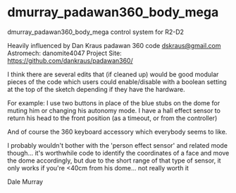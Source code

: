 # dmurray_padawan360_body_mega
dmurray_padawan360_body_mega control system for R2-D2

Heavily influenced by Dan Kraus padawan 360 code 
dskraus@gmail.com
Astromech: danomite4047
Project Site: https://github.com/dankraus/padawan360/

I think there are several edits that (if cleaned up) would be good modular pieces of the code which users
could enable/disable with a boolean setting at the top of the sketch depending if they have the hardware.

For example: 
I use two buttons in place of the blue stubs on the dome for muting him or changing his autonomy mode.
I have a hall effect sensor to return his head to the front position (as a timeout, or from the controller)

And of course the 360 keyboard accessory which everybody seems to like.

I probably wouldn't bother with the 'person effect sensor' and related mode though... 
it's worthwhile code to identify the coordinates of a face and move the dome accordingly,
but due to the short range of that type of sensor, it only works if you're <40cm from his dome... 
not really worth it

Dale Murray
